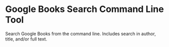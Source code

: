 # Google Books Search Command Line Tool
Search Google Books from the command line. Includes search in author, title, and/or full text.
